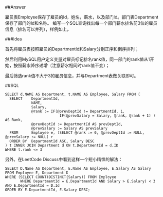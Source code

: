 ##Answer

雇员表Employee保存了雇员的Id，姓名，薪水，以及部门Id。部门表Department保存了部门的Id和名称。
编写一个SQL查询找出每一个部门薪水排名前3位的雇员信息（排名可以并列），样例如上。

###Idea

首先将雇员表按照雇员的DepartmentId和Salary分别正序和倒序排列；

然后利用MySQL用户定义变量对雇员标记排名rank值，同一部门的rank值从1开始，按照薪水降序递增（注意薪水相同时rank值不变）；

最后筛选rank值不大于3的雇员信息，并与Department表做关联即可。

##SQL

<pre><code>SELECT d.NAME AS Department, t.NAME AS Employee, Salary FROM (
  SELECT    DepartmentId,
            NAME,
            Salary, 
            @rank := IF(@prevDeptId != DepartmentId, 1, 
                         IF(@prevSalary = Salary, @rank, @rank + 1) ) AS Rank,
            @prevDeptId := DepartmentId AS prevDeptId,
            @prevSalary := Salary AS prevSalary
  FROM      Employee e, (SELECT @rank := 0, @prevDeptId := NULL, @prevSalary := NULL) r
  ORDER BY  DepartmentId ASC, Salary DESC
) t INNER JOIN Department d ON t.DepartmentId = d.ID
WHERE t.rank <= 3
</code></pre>

另外，在LeetCode Discuss中看到这样一个短小精悍的解法：

<pre><code>SELECT D.Name AS Department, E.Name AS Employee, E.Salary AS Salary 
FROM Employee E, Department D
WHERE (SELECT COUNT(DISTINCT(Salary)) FROM Employee 
       WHERE DepartmentId = E.DepartmentId AND Salary > E.Salary) < 3
AND E.DepartmentId = D.Id 
ORDER BY E.DepartmentId, E.Salary DESC;
</code></pre>
